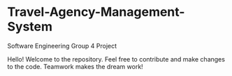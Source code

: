 # Travel-Agency-Management-System
Software Engineering Group 4 Project

Hello! Welcome to the repository.
Feel free to contribute and make changes to the code.
Teamwork makes the dream work!
